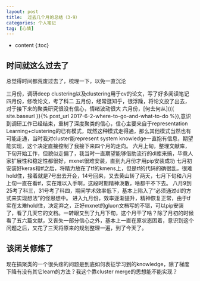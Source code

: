 ```yaml
---
layout: post
title:  过去几个月的总结（3-9）
categories: 个人笔记
tag: [心情]
---
```


* content
{:toc}

## 时间就这么过去了
总觉得时间都荒废过去了，梳理一下，以免一直沉沦

三月份，调研deep clustering以及clustering用于cv的论文，写了好多阅读笔记
四月份，修改论文，考了科二
五月份，经常逛知乎，很浮躁，将论文投了出去，对于接下来的聚类研究很没有信心，情绪波动很大
六月份，[何去何从]({{ site.baseurl }}{% post_url 2017-6-2-where-to-go-and-what-to-do %}),意识到调研工作已经结束，重树了深度聚类的信心，信心主要来自于representation Learning+clustering的已有模式，既然这种模式走得通，那么其他模式当然也有可能走通，当时我对cluster能represent system knowledge一直抱有信息，期望能实现，这个决定直接控制了我接下来四个月的走向。
六月上旬，整理文献库，下旬开始工作，但貌似走偏了，我当时一直期望能够借助流行的dl库来搞，毕竟人家扩展性和稳定性都很好，mxnet很难安装，直到九月份才用pip安装成功
七月初安装好keras和tf之后，将精力放在了tf的kmens上，但是tf的代码的确很乱，很难hold住，接着就是7号出去开会，14号回来，又去黄山转了两天，七月下旬和八月上旬一直在看tf，实在难以入手啊，这段时期精神涣散，啥都干不下去。
八月9到25考了科三，31号考了科四，期间学术效率低下，基本上陷入了“必须通过dl的方式来实现想法”的怪思想中。
进入九月份，效率逐渐提升，精神恢复正常，由于tf实在太难hold住，决定弃之，正好mxnet的gluon文档写的不错，可以pip安装了，看了几天它的文档。一转眼又到了九月下旬，这个月干了啥？除了月初的时候看了五六篇文献，又丧失一部分信心之外，基本上一直在原状态困着，意识到这个问题之后，又花了三天将原来的规划整理一遍，到了今天了。

## 该闭关修炼了
现在搞聚类的一个很头疼的问题是到底如何表征学习到的knowledge，除了梯度下降有没有其它learn的方法？我这个靠cluster merge的思想能不能实现？
